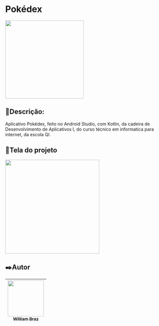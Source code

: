 <h1>Pokédex</h1>

<a href="https://drive.google.com/file/d/1kZuOOkJsmQD6f0yESHqYf0S3RU_z5VWw/view?usp=sharing"><img src="https://user-images.githubusercontent.com/75824415/116610871-11e73980-a90c-11eb-8786-07946c67e0a5.png" width="250px"/></a>
 
<h2>💬Descrição:</h2>

Aplicativo Pokédex, feito no Android Studio, com Kotlin, da cadeira de Desenvolvimento de Aplicativos I, do curso técnico em informatica para internet, da escola QI.

<h2>📱Tela do projeto</h2>

<img src="https://user-images.githubusercontent.com/86376135/170035646-30f16762-a41d-46ae-a59c-8d061f96fe22.jpg" width="300px"/> 

<h2>✒️Autor</h2>

| [<img src="https://avatars.githubusercontent.com/u/86376135?v=4" width=115 > <br> <sub> William Braz </sub>](https://github.com/WilliamBraz2004) |
| :--------------------------------------------------------------------------------------------------------------------------------------------: |
